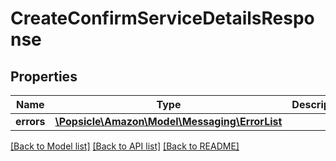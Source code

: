 # CreateConfirmServiceDetailsResponse

## Properties
Name | Type | Description | Notes
------------ | ------------- | ------------- | -------------
**errors** | [**\Popsicle\Amazon\Model\Messaging\ErrorList**](ErrorList.md) |  | [optional] 

[[Back to Model list]](../../README.md#documentation-for-models) [[Back to API list]](../../README.md#documentation-for-api-endpoints) [[Back to README]](../../README.md)

